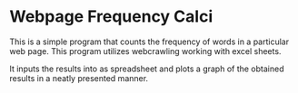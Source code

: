 # Webpage Frequency Calci

This is a simple program that counts the frequency of words in a particular web page. This program utilizes webcrawling working with excel sheets.

It inputs the results into as spreadsheet and plots a graph of the obtained results in a neatly presented manner.
